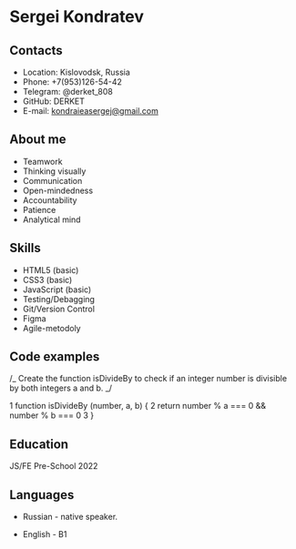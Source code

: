 # Sergei Kondratev

## Contacts

- Location: Kislovodsk, Russia
- Phone: +7(953)126-54-42
- Telegram: @derket_808
- GitHub: DERKET
- E-mail: kondraieasergej@gmail.com

## About me

- Teamwork
- Thinking visually
- Communication
- Open-mindedness
- Accountability
- Patience
- Analytical mind

## Skills

- HTML5 (basic)
- CSS3 (basic)
- JavaScript (basic)
- Testing/Debagging
- Git/Version Control
- Figma
- Agile-metodoly

## Code examples

/_ Create the function isDivideBy to check if an integer number is
divisible by both integers a and b. _/

1 function isDivideBy (number, a, b) {
2 return number % a === 0 && number % b === 0
3 }

## Education

JS/FE Pre-School 2022

## Languages

- Russian - native speaker.

- English - B1
